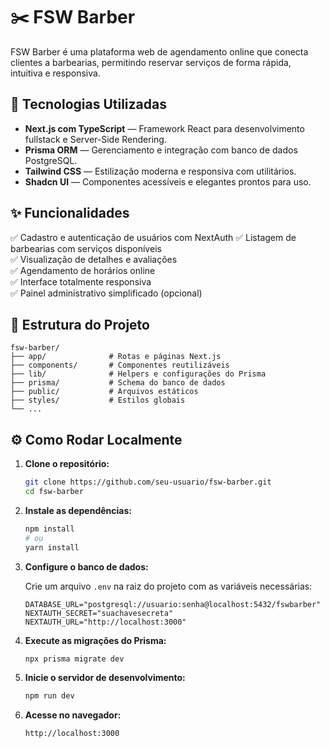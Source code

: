 # ✂️ FSW Barber

FSW Barber é uma plataforma web de agendamento online que conecta clientes a barbearias, permitindo reservar serviços de forma rápida, intuitiva e responsiva.

## 🚀 Tecnologias Utilizadas

- **Next.js com TypeScript** — Framework React para desenvolvimento fullstack e Server-Side Rendering.
- **Prisma ORM** — Gerenciamento e integração com banco de dados PostgreSQL.
- **Tailwind CSS** — Estilização moderna e responsiva com utilitários.
- **Shadcn UI** — Componentes acessíveis e elegantes prontos para uso.

## ✨ Funcionalidades

✅ Cadastro e autenticação de usuários com NextAuth
✅ Listagem de barbearias com serviços disponíveis  
✅ Visualização de detalhes e avaliações  
✅ Agendamento de horários online  
✅ Interface totalmente responsiva  
✅ Painel administrativo simplificado (opcional)

## 📂 Estrutura do Projeto

```
fsw-barber/
├── app/              # Rotas e páginas Next.js
├── components/       # Componentes reutilizáveis
├── lib/              # Helpers e configurações do Prisma
├── prisma/           # Schema do banco de dados
├── public/           # Arquivos estáticos
├── styles/           # Estilos globais
└── ...
```

## ⚙️ Como Rodar Localmente

1. **Clone o repositório:**

   ```bash
   git clone https://github.com/seu-usuario/fsw-barber.git
   cd fsw-barber
   ```

2. **Instale as dependências:**

   ```bash
   npm install
   # ou
   yarn install
   ```

3. **Configure o banco de dados:**

   Crie um arquivo `.env` na raiz do projeto com as variáveis necessárias:

   ```
   DATABASE_URL="postgresql://usuario:senha@localhost:5432/fswbarber"
   NEXTAUTH_SECRET="suachavesecreta"
   NEXTAUTH_URL="http://localhost:3000"
   ```

4. **Execute as migrações do Prisma:**

   ```bash
   npx prisma migrate dev
   ```

5. **Inicie o servidor de desenvolvimento:**

   ```bash
   npm run dev
   ```

6. **Acesse no navegador:**

   ```
   http://localhost:3000
   ```
